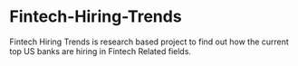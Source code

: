 # Fintech-Hiring-Trends
Fintech Hiring Trends is research based project to find out how the current top US banks are hiring in Fintech Related fields. 
